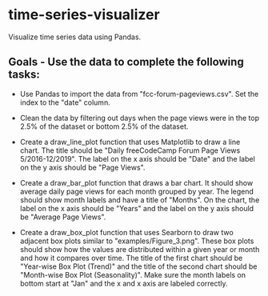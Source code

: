 # time-series-visualizer
Visualize time series data using Pandas.

## Goals - Use the data to complete the following tasks:

- Use Pandas to import the data from "fcc-forum-pageviews.csv". Set the index to the "date" column.

- Clean the data by filtering out days when the page views were in the top 2.5% of the dataset or bottom 2.5% of the dataset.

- Create a draw_line_plot function that uses Matplotlib to draw a line chart. The title should be "Daily freeCodeCamp Forum Page Views 5/2016-12/2019". The label on the x axis should be "Date" and the label on the y axis should be "Page Views".

- Create a draw_bar_plot function that draws a bar chart. It should show average daily page views for each month grouped by year. The legend should show month labels and have a title of "Months". On the chart, the label on the x axis should be "Years" and the label on the y axis should be "Average Page Views".

- Create a draw_box_plot function that uses Searborn to draw two adjacent box plots similar to "examples/Figure_3.png". These box plots should show how the values are distributed within a given year or month and how it compares over time. The title of the first chart should be "Year-wise Box Plot (Trend)" and the title of the second chart should be "Month-wise Box Plot (Seasonality)". Make sure the month labels on bottom start at "Jan" and the x and x axis are labeled correctly.
